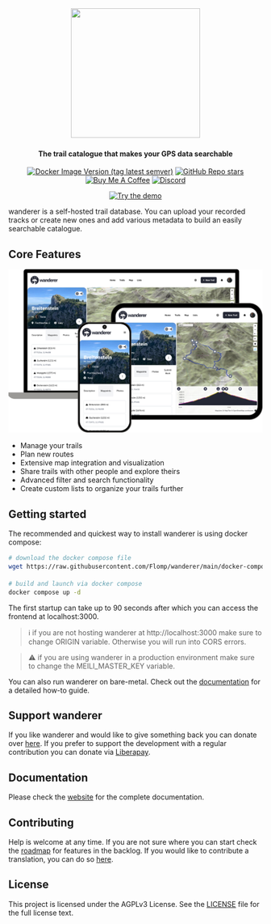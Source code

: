 <div align="center">

  <img src="https://github.com/Flomp/wanderer/blob/main/web/static/svgs/logo_text_two_line_dark.svg?raw=true" height="256" width="256">

<h4>The trail catalogue that makes your GPS data searchable</h4>

[![Docker Image Version (tag latest semver)](https://img.shields.io/docker/v/flomp/wanderer-web/latest)](https://github.com/Flomp/wanderer/)
[![GitHub Repo stars](https://img.shields.io/github/stars/flomp/wanderer?style=social)](https://github.com/Flomp/wanderer/)
[![Buy Me A Coffee](https://img.shields.io/badge/Support-wanderer-yellow?logo=buy-me-a-coffee)](https://www.buymeacoffee.com/wanderertrails)
[![Discord](https://img.shields.io/discord/1249895457396621332?style=social&logo=discord&label=Developer%20Discord)](https://discord.gg/USSEBY98CP)

[![Try the demo](https://img.shields.io/badge/Try_the_demo-EF2D5E?style=for-the-badge&logoColor=white&logo=rocket&color=2a56f1&labelColor=242734)](https://demo.wanderer.to)

</div>

wanderer is a self-hosted trail database. You can upload your recorded tracks or create new ones and add various metadata to build an easily searchable catalogue.

## Core Features

![Screenshot of wanderer](https://github.com/Flomp/wanderer/blob/main/docs/src/assets/hero.png?raw=true)

- Manage your trails
- Plan new routes
- Extensive map integration and visualization
- Share trails with other people and explore theirs
- Advanced filter and search functionality
- Create custom lists to organize your trails further


## Getting started
The recommended and quickest way to install wanderer is using docker compose:

``` bash
# download the docker compose file
wget https://raw.githubusercontent.com/Flomp/wanderer/main/docker-compose.yml

# build and launch via docker compose
docker compose up -d
```

The first startup can take up to 90 seconds after which you can access the frontend at localhost:3000.

> ℹ️ if you are not hosting wanderer at http://localhost:3000 make sure to change ORIGIN variable. Otherwise you will run into CORS errors.

> ⚠️ if you are using wanderer in a production environment make sure to change the MEILI_MASTER_KEY variable.

You can also run wanderer on bare-metal. Check out the [documentation](https://wanderer.to/getting-started/installation/#from-source) for a detailed how-to guide.

## Support wanderer

If you like wanderer and would like to give something back you can donate over [here](https://www.buymeacoffee.com/wanderertrails). If you prefer to support the development with a regular contribution you can donate via [Liberapay](https://liberapay.com/wanderer/).

## Documentation

Please check the [website](https://wanderer.to) for the complete documentation.

## Contributing

Help is welcome at any time. If you are not sure where you can start check the [roadmap](https://github.com/users/Flomp/projects/2/views/1) for features in the backlog.
If you would like to contribute a translation, you can do so [here](https://crowdin.com/project/wanderer).

## License
This project is licensed under the AGPLv3 License. See the [LICENSE](LICENSE) file for the full license text.
